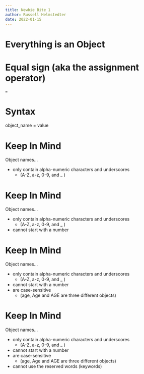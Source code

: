 ```yaml
--- 
title: Newbie Bite 1
author: Russell Helmstedter
date: 2022-01-15
--- 
```


# Everything is an Object


# Equal sign (aka the assignment operator)


`=`


# Syntax


object_name = value


# Keep In Mind

Object names...

+ only contain alpha-numeric characters and underscores
    + (A-Z, a-z, 0-9, and _ )

# Keep In Mind

Object names...

+ only contain alpha-numeric characters and underscores
    + (A-Z, a-z, 0-9, and _ )
+ cannot start with a number

# Keep In Mind

Object names...

+ only contain alpha-numeric characters and underscores
    + (A-Z, a-z, 0-9, and _ )
+ cannot start with a number
+ are case-sensitive
    + (age, Age and AGE are three different objects)

# Keep In Mind

Object names...

+ only contain alpha-numeric characters and underscores
    + (A-Z, a-z, 0-9, and _ )
+ cannot start with a number
+ are case-sensitive
    + (age, Age and AGE are three different objects)
+ cannot use the reserved words (keywords)
